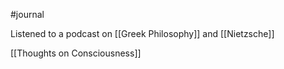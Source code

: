 #journal 

Listened to a podcast on [[Greek Philosophy]] and [[Nietzsche]]

[[Thoughts on Consciousness]]
